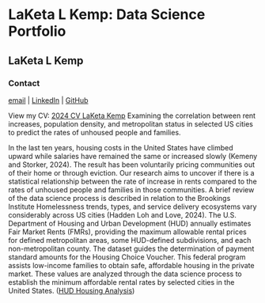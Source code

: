 # LaKeta L Kemp: Data Science Portfolio
## LaKeta L Kemp
### Contact
[email](laketa.kemp@gmail.com) | [LinkedIn](linkedin.com/in/laketalkemp/)	| [GitHub](https://laketalkemp.github.io/)

View my CV: [2024 CV LaKeta Kemp](CV.md)
Examining the correlation between rent increases, population density, and metropolitan status in selected US cities to predict the rates of unhoused people and families.

In the last ten years, housing costs in the United States have climbed upward while salaries have remained the same or increased slowly (Kemeny and Storker, 2024). The result has been voluntarily pricing communities out of their home or through eviction. Our research aims to uncover if there is a statistical relationship between the rate of increase in rents compared to the rates of unhoused people and families in those communities. A brief review of the data science process is described in relation to the Brookings Institute Homelessness trends, types, and service delivery ecosystems vary considerably across US cities (Hadden Loh and Love, 2024). The U.S. Department of Housing and Urban Development (HUD) annually estimates Fair Market Rents (FMRs), providing the maximum allowable rental prices for defined metropolitan areas, some HUD-defined subdivisions, and each non-metropolitan county. The dataset guides the determination of payment standard amounts for the Housing Choice Voucher. This federal program assists low-income families to obtain safe, affordable housing in the private market. These values are analyzed through the data science process to establish the minimum affordable rental rates by selected cities in the United States.
([HUD Housing Analysis](https://github.com/laketalkemp/HU-DATA-200/blob/main/HUDHousing.md))
